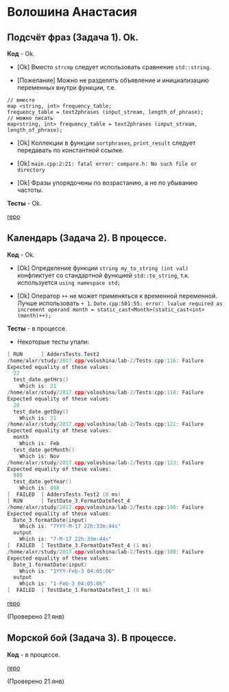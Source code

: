 # Волошина Анастасия

## Подсчёт фраз (Задача 1). Ok.

**Код** - Ok.

- [Ok] Вместо `strcmp` следует использовать сравнение `std::string`.

- [Пожелание] Можно не разделять объявление и инициализацию переменных внутри функции, т.е.
```
// вместо
map <string, int> frequency_table;
frequency_table = text2phrases (input_stream, length_of_phrase);
// можно писать 
map<string, int> frequency_table = text2phrases (input_stream, length_of_phrase);
```

- [Ok] Коллекции в функции `sortphrases`, `print_result` следует передавать по константной ссылке.

- [Ok] `main.cpp:2:21: fatal error: compare.h: No such file or directory`

- [Ok] Фразы упорядочены по возрастанию, а не по убыванию частоты.

**Тесты** - Ok.

[repo](https://bitbucket.org/voloshina_oop/c-labs/overview)

## Календарь (Задача 2). В процессе.

**Код** - Ok.

- [Ok] Определение функции `string my_to_string (int val)` конфликтует со стандартной функцией `std::to_string`, т.к. используется `using namespace std;`

- [Ok] Оператор `++` не может применяться к временной переменной. Лучше использовать `+ 1`.
`Date.cpp:501:55: error: lvalue required as increment operand
     month = static_cast<Month>(static_cast<int>(month)++);`

**Тесты** - в процессе.

- Некоторые тесты упали:

```C++
[ RUN      ] AddersTests.Test2
/home/alxr/study/2017.cpp/voloshina/lab-2/Tests.cpp:116: Failure
Expected equality of these values:
  22
  test_date.getHrs()
    Which is: 21
/home/alxr/study/2017.cpp/voloshina/lab-2/Tests.cpp:118: Failure
Expected equality of these values:
  20
  test_date.getDay()
    Which is: 21
/home/alxr/study/2017.cpp/voloshina/lab-2/Tests.cpp:121: Failure
Expected equality of these values:
  month
    Which is: Feb
  test_date.getMonth()
    Which is: Nov
/home/alxr/study/2017.cpp/voloshina/lab-2/Tests.cpp:123: Failure
Expected equality of these values:
  988
  test_date.getYear()
    Which is: 898
[  FAILED  ] AddersTests.Test2 (0 ms)
[ RUN      ] TestDate_3.FormatDateTest_4
/home/alxr/study/2017.cpp/voloshina/lab-2/Tests.cpp:198: Failure
Expected equality of these values:
  Date_3.formatDate(input)
    Which is: "7YYY-M-17 22h:33m:44s"  
  output
    Which is: "7-M-17 22h:33m:44s"
[  FAILED  ] TestDate_3.FormatDateTest_4 (1 ms)
/home/alxr/study/2017.cpp/voloshina/lab-2/Tests.cpp:180: Failure
Expected equality of these values:
  Date_1.formatDate(input)
    Which is: "1YYY-Feb-3 04:05:06"
  output
    Which is: "1-Feb-3 04:05:06"
[  FAILED  ] TestDate_1.FormatDateTest_1 (0 ms)
```

[repo](https://bitbucket.org/voloshina_oop/lab-2/overview)

(Проверено 21 янв)

## Морской бой (Задача 3). В процессе.

**Код** - в процессе.

[repo](https://bitbucket.org/voloshina_oop/lab-3/overview)

(Проверено 21 янв)
